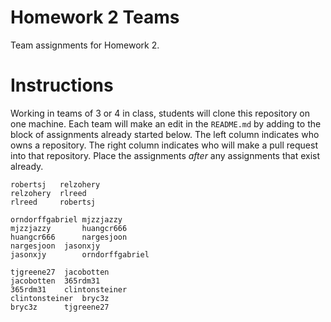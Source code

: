 # Homework 2 Teams

Team assignments for Homework 2.

# Instructions

Working in teams of 3 or 4 in class, students will clone
this repository on one machine.  Each team will make
an edit in the `README.md` by adding to the block of 
assignments already started below.
The left column indicates who owns a repository.
The right column indicates who will make a pull
request into that repository.
Place the assignments
*after* any assignments that exist already.

```
robertsj   relzohery
relzohery  rlreed
rlreed     robertsj

orndorffgabriel mjzzjazzy
mjzzjazzy       huangcr666
huangcr666      nargesjoon
nargesjoon	jasonxjy
jasonxjy        orndorffgabriel

tjgreene27	jacobotten
jacobotten 	365rdm31
365rdm31   	clintonsteiner
clintonsteiner 	bryc3z
bryc3z 		tjgreene27
```

